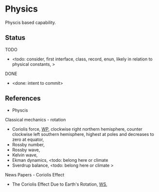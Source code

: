 # Physics

Physcis based capability. 

## Status

TODO
* <todo: consider, first interface, class, record, enun, likely in relation to physical constants,  >

DONE
* <done: intent to commit>

## References

* Physcis

Classical mechanics - rotation
* Coriolis force, [WP](https://en.wikipedia.org/wiki/Coriolis_force), clockwise right northern hemisphere, counter clockwise left southern hemisphere, highest at poles and decreases to zero at equator, 
* Rossby number, 
* Rossby wave,
* Kelvin wave, 
* Ekman dynamics, <todo: belong here or climate 
* Sverdrup balance, <todo: belong here or climate >

News Papers - Coriolis Effect
* The Coriolis Effect Due to Earth's Rotation, [WS](https://www.pbslearningmedia.org/resource/nvcl.sci.earth.coriolis/the-coriolis-effect/universe/), 


